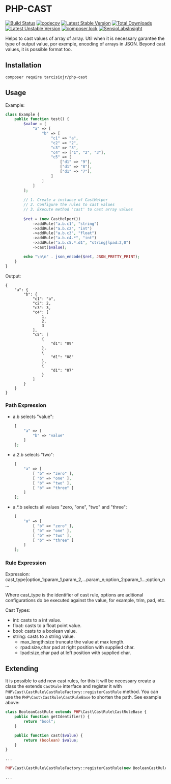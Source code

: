 # PHP-CAST
[![Build Status](https://travis-ci.org/tarcisiojr/php-cast.svg?branch=master)](https://travis-ci.org/tarcisiojr/php-cast)
[![codecov](https://codecov.io/gh/tarcisiojr/php-cast/branch/master/graph/badge.svg)](https://codecov.io/gh/tarcisiojr/php-cast)
[![Latest Stable Version](https://poser.pugx.org/tarcisiojr/php-cast/v/stable)](https://packagist.org/packages/tarcisiojr/php-cast)
[![Total Downloads](https://poser.pugx.org/tarcisiojr/php-cast/downloads)](https://packagist.org/packages/tarcisiojr/php-cast)
[![Latest Unstable Version](https://poser.pugx.org/tarcisiojr/php-cast/v/unstable)](https://packagist.org/packages/tarcisiojr/php-cast)
[![composer.lock](https://poser.pugx.org/tarcisiojr/php-cast/composerlock)](https://packagist.org/packages/tarcisiojr/php-cast)
[![SensioLabsInsight](https://insight.sensiolabs.com/projects/f4c39a14-b982-42d4-bd35-90bf660dc49a/mini.png)](https://insight.sensiolabs.com/projects/f4c39a14-b982-42d4-bd35-90bf660dc49a)

Helps to cast values of array of array. Util when it is necessary garantee the type of output value, por exemple, 
encoding of arrays in JSON. Beyond cast values, it is possible format too.

## Installation

```
composer require tarcisiojr/php-cast
```

## Usage

Example:

```php
class Example {
    public function test() {
        $value = [
            "a" => [
                "b" => [
                    "c1" => "a",
                    "c2" => "2",
                    "c3" => "3",
                    "c4" => ["1", "2", "3"],
                    "c5" => [
                        ["d1" => "9"],
                        ["d1" => "8"],
                        ["d1" => "7"],
                    ]
                ]
            ]
        ];
    
        // 1. Create a instance of CastHelper
        // 2. Configure the rules to cast values
        // 3. Execute method 'cast' to cast array values
        
        $ret = (new CastHelper())
            ->addRule("a.b.c1", "string")
            ->addRule("a.b.c2", "int")
            ->addRule("a.b.c3", "float")
            ->addRule("a.b.c4.*", "int")
            ->addRule("a.b.c5.*.d1", "string|lpad:2,0")
            ->cast($value);

        echo "\n\n" . json_encode($ret, JSON_PRETTY_PRINT);
    }
}

```

Output:

```
{
    "a": {
        "b": {
            "c1": "a",
            "c2": 2,
            "c3": 3,
            "c4": [
                1,
                2,
                3
            ],
            "c5": [
                {
                    "d1": "09"
                },
                {
                    "d1": "08"
                },
                {
                    "d1": "07"
                }
            ]
        }
    }
}
```

### Path Expression

* a.b selects "value": 
```php
    [ 
        "a" => [
            "b" => "value"
        ]
    ]; 
```

* a.2.b selects "two": 
```php
    [ 
        "a" => [
            [ "b" => "zero" ],
            [ "b" => "one" ],
            [ "b" => "two" ],
            [ "b" => "three" ]
        ]
    ]; 
```

* a.*.b selects all values "zero, "one", "two" and "three": 
```php
    [ 
        "a" => [
            [ "b" => "zero" ],
            [ "b" => "one" ],
            [ "b" => "two" ],
            [ "b" => "three" ]
        ]
    ]; 
```


### Rule Expression

Expression: cast_type|option_1:param_1,param_2,...param_n;option_2:param_1...;option_n... 

Where cast_type is the identifier of cast rule, options are aditional configurations do be executed against the value, for example, trim, pad, etc.

Cast Types:

* int: casts to a int value.
* float: casts to a float point value.
* bool: casts to a boolean value.
* string: casts to a string value.
    - max_length:size truncate the value at max length.
    - rpad:size,char pad at right position with supplied char.
    - lpad:size,char pad at left position with supplied char.

## Extending

It is possible to add new cast rules, for this it will be necessary create a class the extends ```CastRule``` interface 
and register it with ```PHP\Cast\CastRule\CastRuleFactory::registerCastRule``` method. You can use the 
```PHP\Cast\CastRule\CastRuleBase``` to shorten the path. See example above:

```php
class BooleanCastRule extends PHP\Cast\CastRule\CastRuleBase {
    public function getIdentifier() {
        return "bool";
    }

    public function cast($value) {
        return (boolean) $value;
    }
} 

...

PHP\Cast\CastRule\CastRuleFactory::registerCastRule(new BooleanCastRule());

...
```
